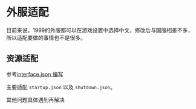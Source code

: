 # 外服适配

目前来说，1999的外服都可以在游戏设置中选择中文，修改后与国服相差不多，所以适配要做的事情也不是很多。

## 资源适配

参考[interface.json 编写](./interface.json%20编写.md#resource)

主要适配 `startup.json` 以及 `shutdown.json`。

其他问题具体遇到再解决
